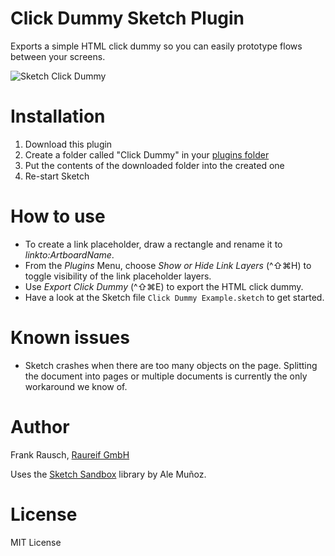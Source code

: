 # Click Dummy Sketch Plugin

Exports a simple HTML click dummy so you can easily prototype flows between your screens.

![Sketch Click Dummy](https://cloud.githubusercontent.com/assets/418877/5471648/6ff1f756-85f8-11e4-9645-05e76d699709.png)

# Installation
1. Download this plugin
2. Create a folder called "Click Dummy" in your [plugins folder](http://bohemiancoding.com/sketch/support/developer/01-introduction/01.html)
3. Put the contents of the downloaded folder into the created one
4. Re-start Sketch

# How to use
- To create a link placeholder, draw a rectangle and rename it to _linkto:ArtboardName_.
- From the _Plugins_ Menu, choose _Show or Hide Link Layers_ (^⇧⌘H) to toggle visibility of the link placeholder layers.
- Use _Export Click Dummy_ (^⇧⌘E) to export the HTML click dummy.
- Have a look at the Sketch file `Click Dummy Example.sketch` to get started.

# Known issues
- Sketch crashes when there are too many objects on the page. Splitting the document into pages or multiple documents is currently the only workaround we know of.

# Author
Frank Rausch, [Raureif GmbH](http://raureif.net)

Uses the [Sketch Sandbox](https://github.com/bomberstudios/sketch-sandbox) library by Ale Muñoz.

# License
MIT License